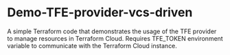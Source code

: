 # Demo-TFE-provider-vcs-driven

A simple Terraform code that demonstrates the usage of the TFE provider to manage resources in Terraform Cloud. 
Requires TFE_TOKEN environment variable to communicate with the Terraform Cloud instance. 